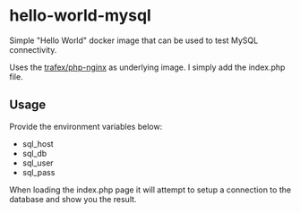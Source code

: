 # hello-world-mysql
Simple "Hello World" docker image that can be used to test MySQL connectivity.

Uses the [trafex/php-nginx](https://hub.docker.com/r/trafex/php-nginx) as underlying image. I simply add the index.php file.

## Usage
Provide the environment variables below:
- sql_host
- sql_db
- sql_user
- sql_pass

When loading the index.php page it will attempt to setup a connection to the database and show you the result.